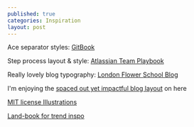 ```yaml
---
published: true
categories: Inspiration
layout: post
---
```


Ace separator styles: [GitBook](https://www.gitbook.com/)

Step process layout & style: [Atlassian Team Playbook](https://www.atlassian.com/team-playbook/plays/sparring)

Really lovely blog typography: [London Flower School Blog](https://londonflowerschool.com/journal/christmas-at-london-flower-school)

I'm enjoying the [spaced out yet impactful blog layout](https://samharris.org/we-have-a-new-website/) on here

[MIT license Illustrations](https://undraw.co/illustrations)

[Land-book for trend inspo](https://land-book.com/)
